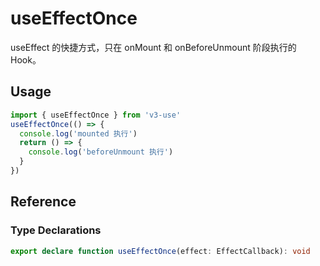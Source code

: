 # useEffectOnce

useEffect 的快捷方式，只在 onMount 和 onBeforeUnmount 阶段执行的 Hook。

## Usage

```ts
import { useEffectOnce } from 'v3-use'
useEffectOnce(() => {
  console.log('mounted 执行')
  return () => {
    console.log('beforeUnmount 执行')
  }
})
```

## Reference

### Type Declarations

```ts
export declare function useEffectOnce(effect: EffectCallback): void
```

